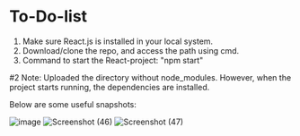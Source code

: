 # To-Do-list

1. Make sure React.js is installed in your local system.
2. Download/clone the repo, and access the path using cmd.
3. Command to start the React-project: "npm start"

#2 Note: Uploaded the directory without node_modules. However, when the project starts running, the dependencies are installed.

   Below are some useful snapshots:

   ![image](https://github.com/user-attachments/assets/0ae4dc5e-5729-418e-a9f2-ba282c817143)
   ![Screenshot (46)](https://github.com/user-attachments/assets/6e8c9926-3613-4a25-9a10-3dd5fee4b9f2)
   ![Screenshot (47)](https://github.com/user-attachments/assets/ebb6d5a6-6c9e-4984-945b-6a718b4edf02)

